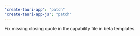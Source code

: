 ```yaml
---
"create-tauri-app": "patch"
"create-tauri-app-js": "patch"
---
```


Fix missing closing quote in the capability file in beta templates.

